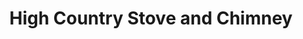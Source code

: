 ---
title: "High Country Stove and Chimney"
url: /laramie/high-country-stove-and-chimney/
shop: Kamine & Öfen
---